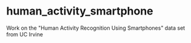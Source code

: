 human_activity_smartphone
=========================

Work on the "Human Activity Recognition Using Smartphones" data set from UC Irvine
